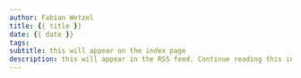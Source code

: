 ```yaml
---
author: Fabian Wetzel
title: {{ title }}
date: {{ date }}
tags:
subtitle: this will appear on the index page
description: this will appear in the RSS feed. Continue reading this in my blog.
---
```


